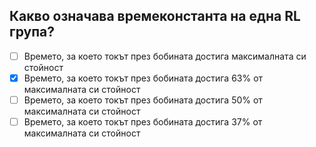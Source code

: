 ## Какво означава времеконстанта на една RL група?

<!-- Верният отговор е отбелязан с [X] -->

- [ ] Времето, за което токът през бобината достига максималната си стойност
- [X] Времето, за което токът през бобината достига 63% от максималната си стойност
- [ ] Времето, за което токът през бобината достига 50% от максималната си стойност
- [ ] Времето, за което токът през бобината достига 37% от максималната си стойност

